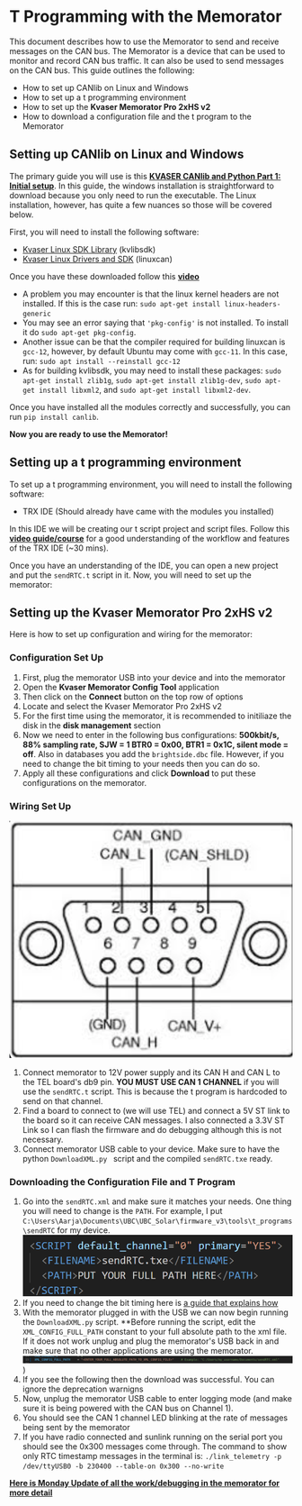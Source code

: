 # T Programming with the Memorator
This document describes how to use the Memorator to send and receive messages on the CAN bus. The Memorator is a device that can be used to monitor and record CAN bus traffic. It can also be used to send messages on the CAN bus. This guide outlines the following:
* How to set up CANlib on Linux and Windows
* How to set up a t programming environment
* How to set up the **Kvaser Memorator Pro 2xHS v2**
* How to download a configuration file and the t program to the Memorator

## Setting up CANlib on Linux and Windows
The primary guide you will use is this [**KVASER CANlib and Python Part 1: Initial setup**](https://kvaser.com/developer-blog/kvaser-canlib-and-python-part-1-initial-setup/). In this guide, the windows installation is straightforward to download because you only need to run the executable. The Linux installation, however, has quite a few nuances so those will be covered below.

First, you will need to install the following software:
* [Kvaser Linux SDK Library](https://kvaser.com/single-download/?download_id=47184) (kvlibsdk)
* [Kvaser Linux Drivers and SDK](https://kvaser.com/single-download/?download_id=47147) (linuxcan)

Once you have these downloaded follow this [**video**](https://www.youtube.com/watch?v=Gz-lIVIU7ys&ab_channel=Kvaser)
* A problem you may encounter is that the linux kernel headers are not installed. If this is the case run: `sudo apt-get install linux-headers-generic`
* You may see an error saying that `'pkg-config'` is not installed. To install it do `sudo apt-get pkg-config`. 
* Another issue can be that the compiler required for building linuxcan is `gcc-12`, however, by default Ubuntu may come with `gcc-11`. In this case, run: `sudo apt install --reinstall gcc-12`
* As for building kvlibsdk, you may need to install these packages: `sudo apt-get install zlib1g`, `sudo apt-get install zlib1g-dev`, `sudo apt-get install libxml2`, and `sudo apt-get install libxml2-dev`.

Once you have installed all the modules correctly and successfully, you can run `pip install canlib`.

**Now you are ready to use the Memorator!**

## Setting up a t programming environment
To set up a t programming environment, you will need to install the following software:
* TRX IDE (Should already have came with the modules you installed)

In this IDE we will be creating our t script project and script files. Follow this [**video guide/course**](https://kvaser.com/course/intro-t-programming/) for a good understanding of the workflow and features of the TRX IDE (~30 mins). 

Once you have an understanding of the IDE, you can open a new project and put the `sendRTC.t` script in it. Now, you will need to set up the memorator:

## Setting up the Kvaser Memorator Pro 2xHS v2
Here is how to set up configuration and wiring for the memorator:

### Configuration Set Up
1. First, plug the memorator USB into your device and into the memorator
2. Open the **Kvaser Memorator Config Tool** application
3. Then click on the **Connect** button on the top row of options
4. Locate and select the Kvaser Memorator Pro 2xHS v2
5. For the first time using the memorator, it is recommended to initiliaze the disk in the **disk management** section
6. Now we need to enter in the following bus configurations: **500kbit/s, 88% sampling rate, SJW = 1 BTR0 = 0x00, BTR1 = 0x1C, silent mode = off**. Also in databases you add the `brightside.dbc` file. However, if you need to change the bit timing to your needs then you can do so.
7. Apply all these configurations and click **Download** to put these configurations on the memorator.

### Wiring Set Up
![DB9 pinout for CAN](readme_images/image.png)
1. Connect memorator to 12V power supply and its CAN H and CAN L to the TEL board's db9 pin. **YOU MUST USE CAN 1 CHANNEL** if you will use the `sendRTC.t` script. This is because the t program is hardcoded to send on that channel.
2. Find a board to connect to (we will use TEL) and connect a 5V ST link to the board so it can receive CAN messages. I also connected a 3.3V ST Link so I can flash the firmware and do debugging although this is not necessary. 
3. Connect memorator USB cable to your device. Make sure to have the python `DownloadXML.py ` script and the compiled `sendRTC.txe` ready.

### Downloading the Configuration File and T Program
1. Go into the `sendRTC.xml` and make sure it matches your needs. One thing you will need to change is the `PATH`. For example, I put `C:\Users\Aarja\Documents\UBC\UBC_Solar\firmware_v3\tools\t_programs\sendRTC` for my device.
![PATH to .txe](readme_images/image-1.png)
2. If you need to change the bit timing here is [a guide that explains how](https://www.youtube.com/watch?v=2nzkaYQK0YM&ab_channel=Kvaser)
3. With the memorator plugged in with the USB we can now begin running the `DownloadXML.py` script. **Before running the script, edit the `XML_CONFIG_FULL_PATH` constant to your full absolute path to the xml file. If it does not work unplug and plug the memorator's USB back in and make sure that no other applications are using the memorator.
![alt text](readme_images/image-2.png))
4. If you see the following then the download was successful. You can ignore the deprecation warnigns
5. Now, unplug the memorator USB cable to enter logging mode (and make sure it is being powered with the CAN bus on Channel 1). 
6. You should see the CAN 1 channel LED blinking at the rate of messages being sent by the memorator
7. If you have radio connected and sunlink running on the serial port you should see the 0x300 messages come through. The command to show only RTC timestamp messages in the terminal is: `./link_telemetry -p /dev/ttyUSB0 -b 230400 --table-on 0x300 --no-write`


[**Here is Monday Update of all the work/debugging in the memorator for more detail**](https://ubcsolar.monday.com/boards/3313681052/pulses/6563392826?term=memor&termColumns=XQAAAAJvAAAAAAAAAABBKoJ4MRmOSvlPTDV2Qow42wcHf67VzsBdKlCbBGsDUWUe9ZBNkdE8anb-D9z8-b1wBiZRkBInPvJQFM9-LnxSVAbsA45GP2YL3_0uWUA)


